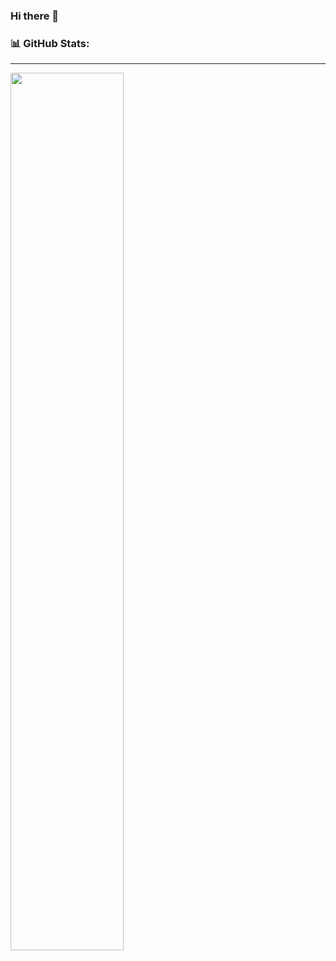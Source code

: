 ### Hi there 👋

<!--
**emimudev/emimudev** is a ✨ _special_ ✨ repository because its `README.md` (this file) appears on your GitHub profile.

Here are some ideas to get you started:

- 🔭 I’m currently working on ...
- 🌱 I’m currently learning ...
- 👯 I’m looking to collaborate on ...
- 🤔 I’m looking for help with ...
- 💬 Ask me about ...
- 📫 How to reach me: ...
- 😄 Pronouns: ...
- ⚡ Fun fact: ...
-->

<!-- ### 🏆 GitHub Profile Trophy:
---

 <img width="100%" src="https://github-profile-trophy.vercel.app/?username=emimudev&show_icons=true&column=-1&theme=radical&no-frame=true&no-bg=true"/> -->

### 📊 GitHub Stats:
---
<img width="60%" src="https://github-readme-stats.vercel.app/api?username=emimudev&theme=radical&show_icons=true&count_private=true&custom_title=emimudev%20stats&hide_border=true&include_all_commits=true" />
<!-- <img width="61%" src="https://github-profile-summary-cards.vercel.app/api/cards/profile-details?username=emimudev&theme=radical"/> -->

<!-- ![emimudev Summary](https://github-profile-summary-cards.vercel.app/api/cards/profile-details?username=emimudev&theme=radical) -->
<!-- [![Top Langs](https://github-readme-stats.vercel.app/api/top-langs/?username=emimudev&layout=compact&theme=radical&count_private=true&hide_border=true)](https://github.com/anuraghazra/github-readme-stats) -->
<!-- ![emimudev Stats](https://github-profile-summary-cards.vercel.app/api/cards/repos-per-language?username=emimudev&theme=radical) -->

